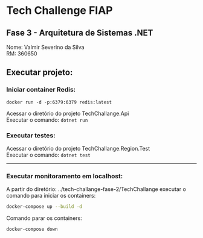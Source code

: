 # Tech Challenge FIAP

## Fase 3 - Arquitetura de Sistemas .NET

Nome: Valmir Severino da Silva <br/>
RM: 360650


## Executar projeto: <br/>
### Iniciar container Redis:<br/>
``docker run -d -p:6379:6379 redis:latest``

Acessar o diretório do projeto TechChallange.Api <br/> 
Executar o comando:
` dotnet run `


### Executar testes: <br/>
Acessar o diretório do projeto TechChallange.Region.Test <br/>
Executar o comando:
`dotnet test`

---------------------------------


### Executar monitoramento em localhost:<br/>

A partir do diretório: ../tech-challange-fase-2/TechChallange executar o comando para iniciar os containers:

```bash
docker-compose up --build -d
````

Comando parar os containers: <br/>
```bash
docker-compose down
```
